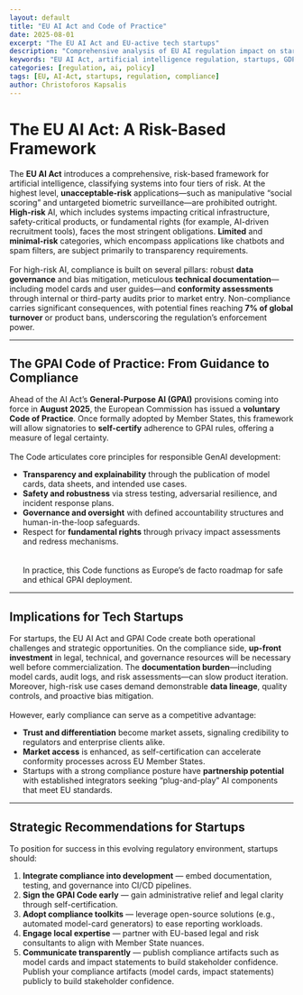 ```yaml
---
layout: default
title: "EU AI Act and Code of Practice"
date: 2025-08-01
excerpt: "The EU AI Act and EU-active tech startups"
description: "Comprehensive analysis of EU AI regulation impact on startups and tech companies, covering compliance requirements and strategic implications"
keywords: "EU AI Act, artificial intelligence regulation, startups, GDPR, tech policy, compliance, GPAI"
categories: [regulation, ai, policy]
tags: [EU, AI-Act, startups, regulation, compliance]
author: Christoforos Kapsalis
---
```


# The EU AI Act: A Risk-Based Framework

The **EU AI Act** introduces a comprehensive, risk-based framework for artificial intelligence, classifying systems into four tiers of risk. At the highest level, **unacceptable-risk** applications—such as manipulative “social scoring” and untargeted biometric surveillance—are prohibited outright. **High-risk** AI, which includes systems impacting critical infrastructure, safety-critical products, or fundamental rights (for example, AI-driven recruitment tools), faces the most stringent obligations. **Limited** and **minimal-risk** categories, which encompass applications like chatbots and spam filters, are subject primarily to transparency requirements.
<br><br>
For high-risk AI, compliance is built on several pillars: robust **data governance** and bias mitigation, meticulous **technical documentation**—including model cards and user guides—and **conformity assessments** through internal or third-party audits prior to market entry. Non-compliance carries significant consequences, with potential fines reaching **7% of global turnover** or product bans, underscoring the regulation’s enforcement power.

---

## The GPAI Code of Practice: From Guidance to Compliance

Ahead of the AI Act’s **General-Purpose AI (GPAI)** provisions coming into force in **August 2025**, the European Commission has issued a **voluntary Code of Practice**. Once formally adopted by Member States, this framework will allow signatories to **self-certify** adherence to GPAI rules, offering a measure of legal certainty.
<br><br>
The Code articulates core principles for responsible GenAI development:  
- **Transparency and explainability** through the publication of model cards, data sheets, and intended use cases.  
- **Safety and robustness** via stress testing, adversarial resilience, and incident response plans.  
- **Governance and oversight** with defined accountability structures and human-in-the-loop safeguards.  
- Respect for **fundamental rights** through privacy impact assessments and redress mechanisms.  
<br><br>
In practice, this Code functions as Europe’s de facto roadmap for safe and ethical GPAI deployment.

---

## Implications for Tech Startups

For startups, the EU AI Act and GPAI Code create both operational challenges and strategic opportunities. On the compliance side, **up-front investment** in legal, technical, and governance resources will be necessary well before commercialization. The **documentation burden**—including model cards, audit logs, and risk assessments—can slow product iteration. Moreover, high-risk use cases demand demonstrable **data lineage**, quality controls, and proactive bias mitigation.
<br><br>
However, early compliance can serve as a competitive advantage:  
- **Trust and differentiation** become market assets, signaling credibility to regulators and enterprise clients alike.  
- **Market access** is enhanced, as self-certification can accelerate conformity processes across EU Member States.  
- Startups with a strong compliance posture have **partnership potential** with established integrators seeking “plug-and-play” AI components that meet EU standards.

---

## Strategic Recommendations for Startups

To position for success in this evolving regulatory environment, startups should:  
1. **Integrate compliance into development** — embed documentation, testing, and governance into CI/CD pipelines.  
2. **Sign the GPAI Code early** — gain administrative relief and legal clarity through self-certification.  
3. **Adopt compliance toolkits** — leverage open-source solutions (e.g., automated model-card generators) to ease reporting workloads.  
4. **Engage local expertise** — partner with EU-based legal and risk consultants to align with Member State nuances.  
5. **Communicate transparently** — publish compliance artifacts such as model cards and impact statements to build stakeholder confidence.
   Publish your compliance artifacts (model cards, impact statements) publicly to build stakeholder confidence.

